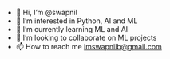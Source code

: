 - 👋 Hi, I’m @swapnil
- 👀 I’m interested in Python, AI and ML
- 🌱 I’m currently learning ML and AI
- 💞️ I’m looking to collaborate on ML projects
- 📫 How to reach me imswapnilb@gmail.com

<!---
swapyGitCode/swapyGitCode is a ✨ special ✨ repository because its `README.md` (this file) appears on your GitHub profile.
You can click the Preview link to take a look at your changes.
--->
